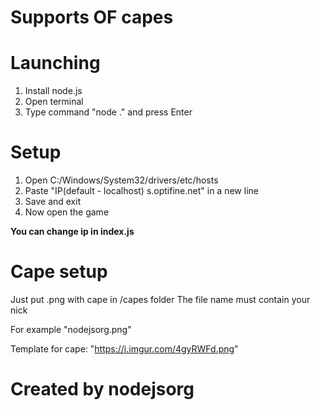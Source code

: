 
# Supports OF capes



# Launching

1. Install node.js
2. Open terminal
3. Type command "node ." and press Enter


# Setup

1. Open C:/Windows/System32/drivers/etc/hosts
2. Paste "IP(default - localhost) s.optifine.net" in a new line
3. Save and exit
4. Now open the game

**You can change ip in index.js**

# Cape setup

Just put .png with cape in /capes folder 
The file name must contain your nick

For example "nodejsorg.png"

Template for cape: "https://i.imgur.com/4gyRWFd.png"

# Created by nodejsorg

